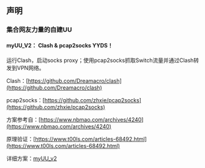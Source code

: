 ## 声明
### 集合网友力量的自建UU
  
#### myUU_V2： Clash & pcap2socks YYDS！

运行Clash，启动socks proxy；使用pcap2socks抓取Switch流量并通过Clash转发到VPN网络。

Clash：[https://github.com/Dreamacro/clash](https://github.com/Dreamacro/clash)

pcap2socks：[https://github.com/zhxie/pcap2socks](https://github.com/zhxie/pcap2socks)

方案参考自：[https://www.nbmao.com/archives/4240](https://www.nbmao.com/archives/4240)

原理验证：[https://www.t00ls.com/articles-68492.html](https://www.t00ls.com/articles-68492.html)

详细方案：[myUU_v2](myUU_V2.md)
